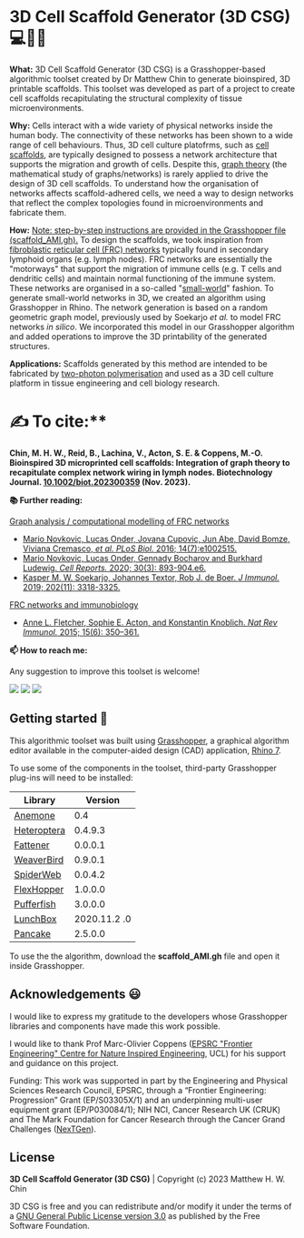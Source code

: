 # 3D Cell Scaffold Generator (3D CSG) 💻🔬🧫


**What:** 3D Cell Scaffold Generator (3D CSG) is a Grasshopper-based algorithmic toolset created by Dr Matthew Chin to generate bioinspired, 3D printable scaffolds. This toolset was developed as part of a project to create cell scaffolds recapitulating the structural complexity of tissue microenvironments.

**Why:** Cells interact with a wide variety of physical networks inside the human body. The connectivity of these networks has been shown to a wide range of cell behaviours. Thus, 3D cell culture platofrms, such as [cell scaffolds](https://www.wikilectures.eu/w/Scaffolds_in_tissue_engineering), are typically designed to possess a network architecture that supports the migration and growth of cells. Despite this, [graph theory](https://en.wikipedia.org/wiki/Graph_theory) (the mathematical study of graphs/networks) is rarely applied to drive the design of 3D cell scaffolds. To understand how the organisation of networks affects scaffold-adhered cells, we need a way to design networks that reflect the complex topologies found in microenvironments and fabricate them. 

**How:** <u>Note: step-by-step instructions are provided in the Grasshopper file (scaffold_AMI.gh).</u> To design the scaffolds, we took inspiration from [fibroblastic reticular cell (FRC) networks](https://en.wikipedia.org/wiki/Lymph_node_stromal_cell) typically found in secondary lymphoid organs (e.g. lymph nodes). FRC networks are essentially the "motorways" that support the migration of immune cells (e.g. T cells and dendritic cells) and maintain normal functioning of the immune system. These networks are organised in a so-called "[small-world](https://en.wikipedia.org/wiki/Small-world_network)" fashion. To generate small-world networks in 3D, we created an algorithm using Grasshopper in Rhino. The network generation is based on a random geometric graph model, previously used by Soekarjo *et al.* to model FRC networks *in silico*. We incorporated this model in our Grasshopper algorithm and added operations to improve the 3D printability of the generated structures. 

**Applications:** Scaffolds generated by this method are intended to be fabricated by [two-photon polymerisation](https://en.wikipedia.org/wiki/Multiphoton_lithography) and used as a 3D cell culture platform in tissue engineering and cell biology research. 

# ✍ To cite:** 

**Chin, M. H. W., Reid, B., Lachina, V., Acton, S. E. & Coppens, M.-O. Bioinspired 3D microprinted cell scaffolds: Integration of graph theory to recapitulate complex network wiring in lymph nodes. Biotechnology Journal. [10.1002/biot.202300359](10.1002/biot.202300359) (Nov. 2023).**

**📚 Further reading:** 


<u>Graph analysis / computational modelling of FRC networks</u>

- [Mario Novkovic, Lucas Onder, Jovana Cupovic, Jun Abe, David Bomze, Viviana Cremasco, *et al.* *PLoS Biol.* 2016; 14(7):e1002515.](https://journals.plos.org/plosbiology/article?id=10.1371/journal.pbio.1002515)
- [Mario Novkovic, Lucas Onder, Gennady Bocharov and Burkhard Ludewig. *Cell Reports.* 2020; 30(3): 893-904.e6.](https://www.sciencedirect.com/science/article/pii/S2211124719317279)
- [Kasper M. W. Soekarjo, Johannes Textor, Rob J. de Boer. *J Immunol.* 2019; 202(11): 3318-3325.](https://www.sciencedirect.com/science/article/pii/S2211124719317279)

<u>FRC networks and immunobiology</u>

- [Anne L. Fletcher, Sophie E. Acton, and Konstantin Knoblich. *Nat Rev Immunol.* 2015; 15(6): 350–361.](https://www.ncbi.nlm.nih.gov/pmc/articles/PMC5152733/)

**📫 How to reach me:** 

Any suggestion to improve this toolset is welcome! 

<a href="mailto:ucbtmhw@ucl.ac.uk"><img src="https://img.shields.io/badge/Microsoft_Outlook-0078D4?style=for-the-badge&logo=microsoft-outlook&logoColor=white"></a>
<a href="https://twitter.com/MatthewHWChin"><img src="https://img.shields.io/badge/Twitter-%231DA1F2.svg?style=for-the-badge&logo=Twitter&logoColor=white"></a>
<a href="https://www.linkedin.com/in/matthewchin92/"><img src="https://img.shields.io/badge/linkedin-%230077B5.svg?style=for-the-badge&logo=linkedin&logoColor=white"></a>


## Getting started 🚀

This algorithmic toolset was built using [Grasshopper](https://www.grasshopper3d.com/), a graphical algorithm editor available in the computer-aided design (CAD) application, [Rhino 7](https://www.rhino3d.com/).

To use some of the components in the toolset, third-party Grasshopper plug-ins will need to be installed:

Library                                                                            | Version         
|----------------------------------------------------------------------------------|------------------|
[Anemone](https://www.food4rhino.com/en/app/anemone)                               | 0.4
[Heteroptera](https://www.food4rhino.com/en/app/heteroptera)                       | 0.4.9.3   
[Fattener](https://discourse.mcneel.com/t/skeleton-fattener-mesh-cage-morph/74766) | 0.0.0.1     
[WeaverBird](https://www.giuliopiacentino.com/weaverbird/)                         | 0.9.0.1
[SpiderWeb](https://www.food4rhino.com/en/app/spiderweb)                           | 0.0.4.2   
[FlexHopper](https://www.food4rhino.com/en/app/flexhopper)                         | 1.0.0.0     
[Pufferfish](https://www.food4rhino.com/en/app/pufferfish)                         | 3.0.0.0   
[LunchBox](https://www.food4rhino.com/en/app/lunchbox)                             | 2020.11.2 .0
[Pancake](https://www.food4rhino.com/en/app/pancake)                               | 2.5.0.0

To use the the algorithm, download the **scaffold_AMI.gh** file and open it inside Grasshopper.


## Acknowledgements 😃

I would like to express my gratitude to the developers whose Grasshopper libraries and components have made this work possible.

I would like to thank Prof Marc-Olivier Coppens ([EPSRC "Frontier Engineering" Centre for Nature Inspired Engineering](https://www.ucl.ac.uk/nature-inspired-engineering/ucl-centre-nature-inspired-engineering), UCL) for his support and guidance on this project. 

Funding: This work was supported in part by the Engineering and Physical Sciences Research Council, EPSRC, through a “Frontier Engineering: Progression” Grant (EP/S03305X/1) and an underpinning multi-user equipment grant (EP/P030084/1); NIH NCI, Cancer Research UK (CRUK) and The Mark Foundation for Cancer Research through the Cancer Grand Challenges ([NexTGen](https://nex-t-gen.com/)).

## License

**3D Cell Scaffold Generator (3D CSG)**
| Copyright (c) 2023 Matthew H. W. Chin

3D CSG is free and you can redistribute and/or modify it under the terms of a [GNU General Public License version 3.0](https://www.gnu.org/licenses/gpl-3.0.html) as published by the Free Software Foundation.
